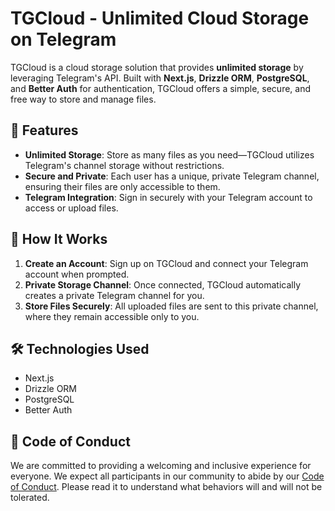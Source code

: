 # TGCloud - Unlimited Cloud Storage on Telegram

TGCloud is a cloud storage solution that provides **unlimited storage** by leveraging Telegram's API. Built with **Next.js**, **Drizzle ORM**, **PostgreSQL**, and **Better Auth** for authentication, TGCloud offers a simple, secure, and free way to store and manage files.

## 📖 Features

- **Unlimited Storage**: Store as many files as you need—TGCloud utilizes Telegram's channel storage without restrictions.
- **Secure and Private**: Each user has a unique, private Telegram channel, ensuring their files are only accessible to them.
- **Telegram Integration**: Sign in securely with your Telegram account to access or upload files.

## 🚀 How It Works

1. **Create an Account**: Sign up on TGCloud and connect your Telegram account when prompted.
2. **Private Storage Channel**: Once connected, TGCloud automatically creates a private Telegram channel for you.
3. **Store Files Securely**: All uploaded files are sent to this private channel, where they remain accessible only to you.

## 🛠️ Technologies Used

- Next.js
- Drizzle ORM
- PostgreSQL
- Better Auth

## 🤝 Code of Conduct

We are committed to providing a welcoming and inclusive experience for everyone. We expect all participants in our community to abide by our [Code of Conduct](CODE_OF_CONDUCT.md). Please read it to understand what behaviors will and will not be tolerated.
